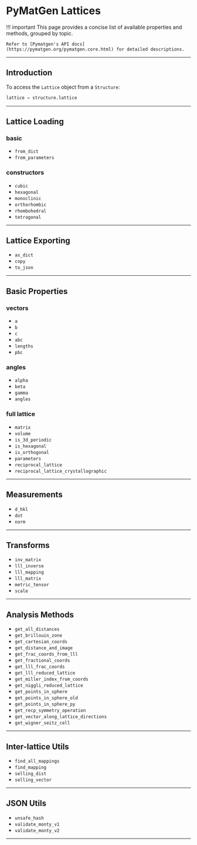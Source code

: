 # PyMatGen Lattices

!!! important
    This page provides a concise list of available properties and methods, grouped by topic. 
    
    Refer to [Pymatgen's API docs](https://pymatgen.org/pymatgen.core.html) for detailed descriptions.

--------------------------------------------------------------------------------

## Introduction

To access the `Lattice` object from a `Structure`:

``` python
lattice = structure.lattice  
```

--------------------------------------------------------------------------------

## Lattice Loading

### basic
- `from_dict`
- `from_parameters`

### constructors
- `cubic`
- `hexagonal`
- `monoclinic`
- `orthorhombic`
- `rhombohedral`
- `tetragonal`

--------------------------------------------------------------------------------

## Lattice Exporting

- `as_dict`
- `copy`
- `to_json`

--------------------------------------------------------------------------------

## Basic Properties

### vectors
- `a`
- `b`
- `c`
- `abc`
- `lengths`
- `pbc`

### angles
- `alpha`
- `beta`
- `gamma`
- `angles`

### full lattice
- `matrix`
- `volume`
- `is_3d_periodic`
- `is_hexagonal`
- `is_orthogonal`
- `parameters`
- `reciprocal_lattice`
- `reciprocal_lattice_crystallographic`

--------------------------------------------------------------------------------

## Measurements
- `d_hkl`
- `dot`
- `norm`

--------------------------------------------------------------------------------

## Transforms

- `inv_matrix`
- `lll_inverse`
- `lll_mapping`
- `lll_matrix`
- `metric_tensor`
- `scale`

--------------------------------------------------------------------------------

## Analysis Methods
- `get_all_distances`
- `get_brillouin_zone`
- `get_cartesian_coords`
- `get_distance_and_image`
- `get_frac_coords_from_lll`
- `get_fractional_coords`
- `get_lll_frac_coords`
- `get_lll_reduced_lattice`
- `get_miller_index_from_coords`
- `get_niggli_reduced_lattice`
- `get_points_in_sphere`
- `get_points_in_sphere_old`
- `get_points_in_sphere_py`
- `get_recp_symmetry_operation`
- `get_vector_along_lattice_directions`
- `get_wigner_seitz_cell`

--------------------------------------------------------------------------------

## Inter-lattice Utils

- `find_all_mappings`
- `find_mapping`
- `selling_dist`
- `selling_vector`

--------------------------------------------------------------------------------


## JSON Utils

- `unsafe_hash`
- `validate_monty_v1`
- `validate_monty_v2`

--------------------------------------------------------------------------------
